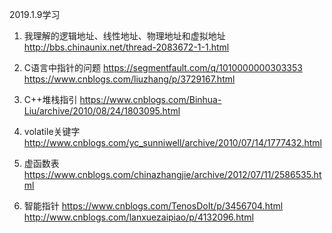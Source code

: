 2019.1.9学习   

1. 我理解的逻辑地址、线性地址、物理地址和虚拟地址 http://bbs.chinaunix.net/thread-2083672-1-1.html

2. C语言中指针的问题 https://segmentfault.com/q/1010000000303353    https://www.cnblogs.com/liuzhang/p/3729167.html

3. C++堆栈指引 https://www.cnblogs.com/Binhua-Liu/archive/2010/08/24/1803095.html

4. volatile关键字 http://www.cnblogs.com/yc_sunniwell/archive/2010/07/14/1777432.html

5. 虚函数表 https://www.cnblogs.com/chinazhangjie/archive/2012/07/11/2586535.html


6. 智能指针 https://www.cnblogs.com/TenosDoIt/p/3456704.html  http://www.cnblogs.com/lanxuezaipiao/p/4132096.html
